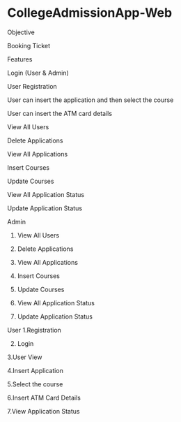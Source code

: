 # CollegeAdmissionApp-Web



Objective

Booking Ticket


Features

Login (User & Admin)

User Registration

User can insert the application and then select the course

User can insert the ATM card details

View All Users

Delete Applications

View All Applications

Insert Courses

Update Courses

View All Application Status

Update Application Status

Admin
1. View All Users

2. Delete Applications

3. View All Applications

4. Insert Courses

5. Update Courses

6. View All Application Status

7. Update Application Status

User
1.Registration

2. Login 

3.User View

4.Insert Application

5.Select the course

6.Insert ATM Card Details

7.View Application Status


